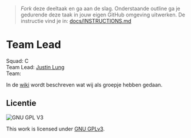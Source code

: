 > _Fork_ deze deeltaak en ga aan de slag. 
Onderstaande outline ga je gedurende deze taak in jouw eigen GitHub omgeving uitwerken. 
De instructie vind je in: [docs/INSTRUCTIONS.md](docs/INSTRUCTIONS.md)

# Team Lead
Squad: C  
Team Lead: [Justin Lung](https://github.com/JustinLung)  
Team:  

In de [wiki](https://github.com/JustinLung/lose-your-head-team-lead/wiki) wordt beschreven wat wij als groepje hebben gedaan.

## Licentie

![GNU GPL V3](https://www.gnu.org/graphics/gplv3-127x51.png)

This work is licensed under [GNU GPLv3](./LICENSE).
